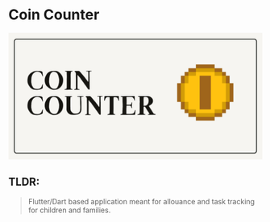 # Coin Counter
![coin-counter-logo](branding/coin-counter-banner.jpg)

## TLDR:
> Flutter/Dart based application meant for allouance and task tracking for children and families.


